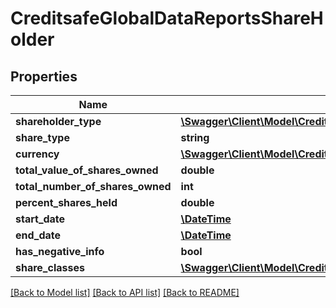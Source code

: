 # CreditsafeGlobalDataReportsShareHolder

## Properties
Name | Type | Description | Notes
------------ | ------------- | ------------- | -------------
**shareholder_type** | [**\Swagger\Client\Model\CreditsafeGlobalDataReportsEntityType**](CreditsafeGlobalDataReportsEntityType.md) |  | [optional] 
**share_type** | **string** |  | [optional] 
**currency** | [**\Swagger\Client\Model\CreditsafeGlobalDataCurrency**](CreditsafeGlobalDataCurrency.md) |  | [optional] 
**total_value_of_shares_owned** | **double** |  | [optional] 
**total_number_of_shares_owned** | **int** |  | [optional] 
**percent_shares_held** | **double** |  | [optional] 
**start_date** | [**\DateTime**](\DateTime.md) |  | [optional] 
**end_date** | [**\DateTime**](\DateTime.md) |  | [optional] 
**has_negative_info** | **bool** |  | [optional] 
**share_classes** | [**\Swagger\Client\Model\CreditsafeGlobalDataReportsShareClass[]**](CreditsafeGlobalDataReportsShareClass.md) |  | [optional] 

[[Back to Model list]](../../README.md#documentation-for-models) [[Back to API list]](../../README.md#documentation-for-api-endpoints) [[Back to README]](../../README.md)

